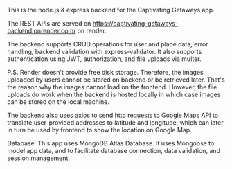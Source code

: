 This is the node.js & express backend for the Captivating Getaways app.

The REST APIs are served on https://captivating-getaways-backend.onrender.com/ on render.

The backend supports CRUD operations for user and place data, error handling, backend validation with express-validator. It also supports authentication using JWT, authorization, and file uploads via multer. 

P.S. Render doesn't provide free disk storage. Therefore, the images uploaded by users cannot be stored on backend or be retrieved later. That's the reason why the images cannot load on the frontend. However, the file uploads do work when the backend is hosted locally in which case images can be stored on the local machine. 

The backend also uses axios to send http requests to Google Maps API to translate user-provided addresses to latitude and longitude, which can later in turn be used by frontend to show the location on Google Map.

Database:
This app uses MongoDB Atlas Database. It uses Mongoose to model app data, and to facilitate database connection, data validation, and session management.  

